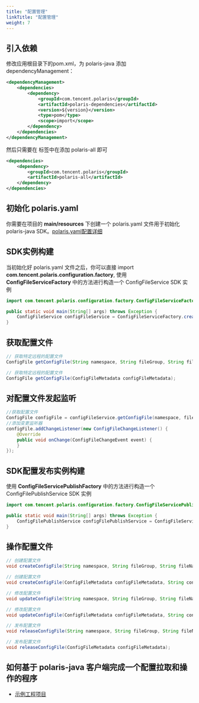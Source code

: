 ```yaml
---
title: "配置管理"
linkTitle: "配置管理"
weight: 7
---
```


## 引入依赖

修改应用根目录下的pom.xml，为 polaris-java 添加 dependencyManagement：

```xml
<dependencyManagement>
    <dependencies>
        <dependency>
            <groupId>com.tencent.polaris</groupId>
            <artifactId>polaris-dependencies</artifactId>
            <version>${version}</version>
            <type>pom</type>
            <scope>import</scope>
        </dependency>
    </dependencies>
</dependencyManagement>
```

然后只需要在 **<dependencies></dependencies>** 标签中在添加 polaris-all 即可

```xml
<dependencies>
    <dependency>
        <groupId>com.tencent.polaris</groupId>
        <artifactId>polaris-all</artifactId>
    </dependency>
</dependencies>
```


## 初始化 polaris.yaml

你需要在项目的 **main/resources** 下创建一个 polaris.yaml 文件用于初始化 polaris-java SDK。[polaris.yaml配置详细](https://github.com/polarismesh/polaris-java/blob/main/polaris-common/polaris-config-default/src/main/resources/conf/default-config.yml)


## SDK实例构建

当初始化好 polaris.yaml 文件之后，你可以直接 import **com.tencent.polaris.configuration.factory**, 使用 **ConfigFileServiceFactory** 中的方法进行构造一个 ConfigFileService SDK 实例

```java
import com.tencent.polaris.configuration.factory.ConfigFileServiceFactory;

public static void main(String[] args) throws Exception {
    ConfigFileService configFileService = ConfigFileServiceFactory.createConfigFileService();
}
```

## 获取配置文件

```java
// 获取特定远程的配置文件
ConfigFile getConfigFile(String namespace, String fileGroup, String fileName);

// 获取特定远程的配置文件
ConfigFile getConfigFile(ConfigFileMetadata configFileMetadata);
```

## 对配置文件发起监听

```java
//获取配置文件
ConfigFile configFile = configFileService.getConfigFile(namespace, fileGroup, fileName);
//添加变更监听器
configFile.addChangeListener(new ConfigFileChangeListener() {
	@Override
	public void onChange(ConfigFileChangeEvent event) {
	}
});
```


## SDK配置发布实例构建

使用 **ConfigFileServicePublishFactory** 中的方法进行构造一个 ConfigFilePublishService SDK 实例

```java
import com.tencent.polaris.configuration.factory.ConfigFileServicePublishFactory;

public static void main(String[] args) throws Exception {
    ConfigFilePublishService configFilePublishService = ConfigFileServicePublishFactory.createConfigFilePublishService();
}
```

## 操作配置文件

```java
// 创建配置文件
void createConfigFile(String namespace, String fileGroup, String fileName, String content);

// 创建配置文件
void createConfigFile(ConfigFileMetadata configFileMetadata, String content);

// 修改配置文件
void updateConfigFile(String namespace, String fileGroup, String fileName, String content);

// 修改配置文件
void updateConfigFile(ConfigFileMetadata configFileMetadata, String content);

// 发布配置文件
void releaseConfigFile(String namespace, String fileGroup, String fileName);

// 发布配置文件
void releaseConfigFile(ConfigFileMetadata configFileMetadata);
```

## 如何基于 polaris-java 客户端完成一个配置拉取和操作的程序

- [示例工程项目](https://github.com/polarismesh/polaris-java/tree/main/polaris-examples/configuration-example/src/main/java/com/tencent/polaris/configuration/example)

